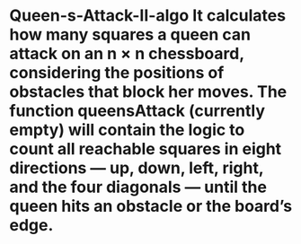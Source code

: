 # Queen-s-Attack-II-algo It calculates how many squares a queen can attack on an n × n chessboard, considering the positions of obstacles that block her moves. The function queensAttack (currently empty) will contain the logic to count all reachable squares in eight directions — up, down, left, right, and the four diagonals — until the queen hits an obstacle or the board’s edge.
